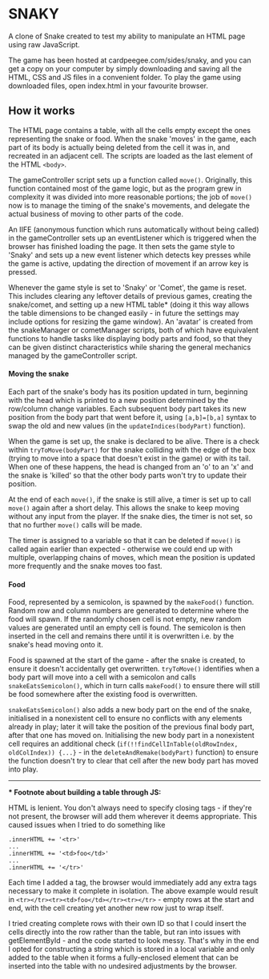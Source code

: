 # SNAKY

A clone of Snake created to test my ability to manipulate an HTML page using raw JavaScript.

The game has been hosted at cardpeegee.com/sides/snaky, and you can get a copy on your computer by simply downloading and saving all the HTML, CSS and JS files in a convenient folder. To play the game using downloaded files, open index.html in your favourite browser.

## How it works

The HTML page contains a table, with all the cells empty except the ones representing the snake or food. When the snake 'moves' in the game, each part of its body is actually being deleted from the cell it was in, and recreated in an adjacent cell. The scripts are loaded as the last element of the HTML `<body>`.

The gameController script sets up a function called `move()`. Originally, this function contained most of the game logic, but as the program grew in complexity it was divided into more reasonable portions; the job of `move()` now is to manage the timing of the snake's movements, and delegate the actual business of moving to other parts of the code.

An IIFE (anonymous function which runs automatically without being called) in the gameController sets up an eventListener which is triggered when the browser has finished loading the page. It then sets the game style to 'Snaky' and sets up a new event listener which detects key presses while the game is active, updating the direction of movement if an arrow key is pressed.

Whenever the game style is set to 'Snaky' or 'Comet', the game is reset. This includes clearing any leftover details of previous games, creating the snake/comet, and setting up a new HTML table* (doing it this way allows the table dimensions to be changed easily - in future the settings may include options for resizing the game window). An 'avatar' is created from the snakeManager or cometManager scripts, both of which have equivalent functions to handle tasks like displaying body parts and food, so that they can be given distinct characteristics while sharing the general mechanics managed by the gameController script.

#### Moving the snake

Each part of the snake's body has its position updated in turn, beginning with the head which is printed to a new position determined by the row/column change variables. Each subsequent body part takes its new position from the body part that went before it, using `[a,b]=[b,a]` syntax to swap the old and new values (in the `updateIndices(bodyPart)` function).

When the game is set up, the snake is declared to be alive. There is a check within `tryToMove(bodyPart)` for the snake colliding with the edge of the box (trying to move into a space that doesn't exist in the game) or with its tail. When one of these happens, the head is changed from an 'o' to an 'x' and the snake is 'killed' so that the other body parts won't try to update their position.

At the end of each `move()`, if the snake is still alive, a timer is set up to call `move()` again after a short delay. This allows the snake to keep moving without any input from the player. If the snake dies, the timer is not set, so that no further `move()` calls will be made.

The timer is assigned to a variable so that it can be deleted if `move()` is called again earlier than expected - otherwise we could end up with multiple, overlapping chains of moves, which mean the position is updated more frequently and the snake moves too fast.

#### Food

Food, represented by a semicolon, is spawned by the `makeFood()` function. Random row and column numbers are generated to determine where the food will spawn. If the randomly chosen cell is not empty, new random values are generated until an empty cell is found. The semicolon is then inserted in the cell and remains there until it is overwritten i.e. by the snake's head moving onto it.

Food is spawned at the start of the game - after the snake is created, to ensure it doesn't accidentally get overwritten. `tryToMove()` identifies when a body part will move into a cell with a semicolon and calls `snakeEatsSemicolon()`, which in turn calls `makeFood()` to ensure there will still be food somewhere after the existing food is overwritten.

`snakeEatsSemicolon()` also adds a new body part on the end of the snake, initialised in a nonexistent cell to ensure no conflicts with any elements already in play; later it will take the position of the previous final body part, after that one has moved on. Initialising the new body part in a nonexistent cell requires an additional check (`if(!!findCellInTable(oldRowIndex, oldColIndex)) {...}` - in the `deleteAndRemake(bodyPart)` function) to ensure the function doesn't try to clear that cell after the new body part has moved into play.

---

**\* Footnote about building a table through JS:**

HTML is lenient. You don't always need to specify closing tags - if they're not present, the browser will add them wherever it deems appropriate. This caused issues when I tried to do something like
```
.innerHTML += '<tr>'
...
.innerHTML += '<td>foo</td>'
...
.innerHTML += '</tr>'
```

Each time I added a tag, the browser would immediately add any extra tags necessary to make it complete in isolation. The above example would result in `<tr></tr><tr><td>foo</td></tr><tr></tr>` - empty rows at the start and end, with the cell creating yet another new row just to wrap itself.

I tried creating complete rows with their own ID so that I could insert the cells directly into the row rather than the table, but ran into issues with getElementById - and the code started to look messy. That's why in the end I opted for constructing a string which is stored in a local variable and only added to the table when it forms a fully-enclosed element that can be inserted into the table with no undesired adjustments by the browser.
